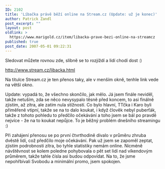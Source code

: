 ```yaml
---
ID: 2102
title: 'Líbačka právě běží online na Stream.cz (Update: už je konec)'
author: Patrick Zandl
post_excerpt: ""
layout: post
oldlink: >
  https://www.marigold.cz/item/libacka-prave-bezi-online-na-streamcz
published: true
post_date: 2007-05-01 09:22:31
---
```

Sledovat můžete rovnou zde, slibně se to rozjíždí a lidí chodí dost :)

<a href="http://www.stream.cz/libacka.html">http://www.stream.cz/libacka.html</a>

Na titulce Stream.cz je ten přenos taky, ale v menším okně, tenhle link vede na větší okno.

Update: vypadá to, že všechno skončilo, jak mělo. Já jsem finále neviděl, takže netuším, zda se něco nevysypalo těsně před koncem, to asi finálně zjistím, až zítra, ale zatím nula stížností. Co bylo hlavní, TTčka i Karo byli přiměřeně vtipní, takže se na to dalo koukat, i když člověk nebyl puberťák, takže z tohoto pohledu to předčilo očekávání a toho jsem se bál po pravdě nejvíce - že na to koukat nepůjce. To je běžný problém dnešního streamingu :)

Při zahájení přenosu se po první čtvrthodině dívalo v průměru zhruba dvěstě lidí, což předčilo moje očekávání. Pak už jsem se zapoměl zeptat, zjistím podrobnosti zítra, bo tyhle statistiky nemám online. Nicméně návštěvnost se kolem poledne pohybovala o pět set lidí nad víkendovým průměrem, takže tahle čísla asi budou odpovídat. Na to, že jsme nepohřbívali Svobodu a minimální promo, jsem spokojen.